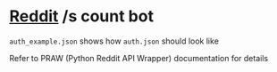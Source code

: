# [Reddit](https://reddit.com) /s count bot
`auth_example.json` shows how `auth.json` should look like

Refer to PRAW (Python Reddit API Wrapper) documentation for details

